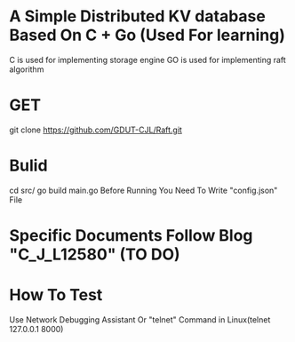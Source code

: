 # A Simple Distributed KV database Based On C + Go (Used For learning)
C is used for implementing storage engine
GO is used for implementing raft algorithm

# GET
git clone https://github.com/GDUT-CJL/Raft.git

# Bulid
cd src/
go build main.go
Before Running You Need To Write "config.json" File

# Specific Documents Follow Blog "C_J_L12580" (TO DO)


# How To Test
Use Network Debugging Assistant Or "telnet" Command in Linux(telnet 127.0.0.1 8000)
